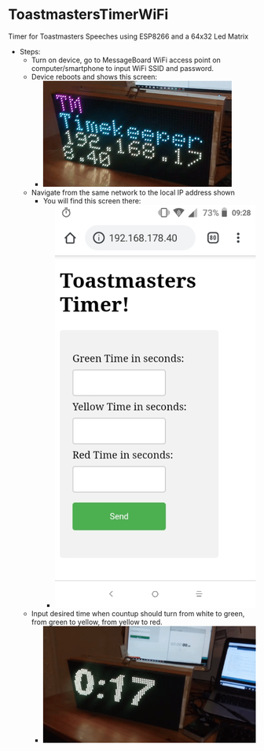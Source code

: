 # ToastmastersTimerWiFi
Timer for Toastmasters Speeches using ESP8266 and a 64x32 Led Matrix
- Steps:
  - Turn on device, go to MessageBoard WiFi access point on computer/smartphone to input WiFi SSID and password.
  - Device reboots and shows this screen:
    - ![](tmTImer.png)
  - Navigate from the same network to the local IP address shown
    - You will find this screen there:
      - ![](HTMLinterface.jpeg)
  - Input desired time when countup should turn from white to green, from green to yellow, from yellow to red.
    - ![](countup.gif)
